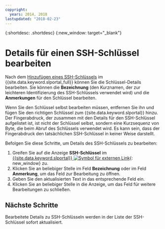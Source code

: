 ```yaml
---
copyright:
  years: 2014, 2018
lastupdated: "2018-02-23"
---
```


{:shortdesc: .shortdesc}
{:new_window: target="_blank"}

# Details für einen SSH-Schlüssel bearbeiten

Nach dem [Hinzufügen eines SSH-Schlüssels](add-ssh-key.html) im {{site.data.keyword.slportal_full}} können Sie die Schlüssel-Details bearbeiten. Sie können die **Bezeichnung** (den Kurznamen, der zur leichteren Identifizierung des SSH-Schlüssels verwendet wird) und die **Anmerkungen** für den Schlüssel bearbeiten.

Wenn Sie den Schlüssel selbst bearbeiten müssen, entfernen Sie ihn und fügen Sie den richtigen Schlüssel zum {{site.data.keyword.slportal}} hinzu. Der Fingerabdruck, der zusammen mit den Details für den SSH-Schlüssel aufgelistet ist, ist nicht der Schlüssel selbst, sondern eine Kurzsequenz von Byte, die beim Abruf des Schlüssels verwendet wird. Es kann sein, dass der Fingerabdruck den tatsächlichen SSH-Schlüssel in keiner Weise darstellt. 

Befolgen Sie diese Schritte, um Details des SSH-Schlüssels zu bearbeiten:

1. Greifen Sie auf die Anzeige **SSH-Schlüssel** im [{{site.data.keyword.slportal}} ![Symbol für externen Link](../../icons/launch-glyph.svg "Symbol für externen Link")](https://control.softlayer.com/){: new_window} zu.
2. Klicken Sie an beliebiger Stelle im Feld **Bezeichnung** oder im Feld **Anmerkung**, um das Feld zur Bearbeitung zu öffnen.
3. Geben Sie den aktualisierten Text in das entsprechende Feld ein.
4. Klicken Sie an beliebiger Stelle in die Anzeige, um das Feld für weitere Bearbeitungen zu schließen.


## Nächste Schritte

Bearbeitete Details zu SSH-Schlüsseln werden in der Liste der SSH-Schlüssel sofort aktualisiert.

